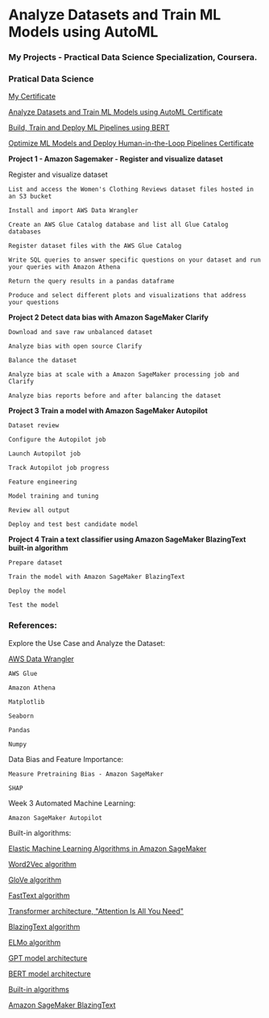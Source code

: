 # Analyze Datasets and Train ML Models using AutoML

### My Projects - Practical Data Science Specialization, Coursera.

### Pratical Data Science

[My Certificate](https://www.coursera.org/account/accomplishments/specialization/certificate/BT2K6GVW7FPL)

[Analyze Datasets and Train ML Models using AutoML Certificate](https://www.coursera.org/account/accomplishments/certificate/ZJYUV8KQLDXTL)

[Build, Train and Deploy ML Pipelines using BERT](https://www.coursera.org/account/accomplishments/certificate/JTLDR3DE4UNJ)

[Optimize ML Models and Deploy Human-in-the-Loop Pipelines Certificate](https://www.coursera.org/account/accomplishments/certificate/RN8CLW4W3UJK)

**Project 1 - Amazon Sagemaker - Register and visualize dataset**

Register and visualize dataset

    List and access the Women's Clothing Reviews dataset files hosted in an S3 bucket

    Install and import AWS Data Wrangler

    Create an AWS Glue Catalog database and list all Glue Catalog databases

    Register dataset files with the AWS Glue Catalog

    Write SQL queries to answer specific questions on your dataset and run your queries with Amazon Athena

    Return the query results in a pandas dataframe

    Produce and select different plots and visualizations that address your questions

**Project 2 Detect data bias with Amazon SageMaker Clarify**

    Download and save raw unbalanced dataset

    Analyze bias with open source Clarify

    Balance the dataset

    Analyze bias at scale with a Amazon SageMaker processing job and Clarify

    Analyze bias reports before and after balancing the dataset

**Project 3 Train a model with Amazon SageMaker Autopilot**

    Dataset review

    Configure the Autopilot job

    Launch Autopilot job

    Track Autopilot job progress

    Feature engineering

    Model training and tuning

    Review all output

    Deploy and test best candidate model

**Project 4 Train a text classifier using Amazon SageMaker BlazingText built-in algorithm**

    Prepare dataset

    Train the model with Amazon SageMaker BlazingText

    Deploy the model

    Test the model

### References: 

Explore the Use Case and Analyze the Dataset:

[AWS Data Wrangler](https://github.com/awslabs/aws-data-wrangler)

    AWS Glue 

    Amazon Athena 

    Matplotlib 

    Seaborn 

    Pandas

    Numpy 

Data Bias and Feature Importance:

    Measure Pretraining Bias - Amazon SageMaker

    SHAP

Week 3 Automated Machine Learning:

    Amazon SageMaker Autopilot

Built-in algorithms:

[Elastic Machine Learning Algorithms in Amazon SageMaker](https://www.amazon.science/publications/elastic-machine-learning-algorithms-in-amazon-sagemaker)

[Word2Vec algorithm](https://arxiv.org/pdf/1301.3781.pdf)

[GloVe algorithm](https://www.aclweb.org/anthology/D14-1162.pdf)

[FastText algorithm](https://arxiv.org/pdf/1607.04606v2.pdf)

[Transformer architecture, "Attention Is All You Need"](https://arxiv.org/abs/1706.03762)

[BlazingText algorithm](https://dl.acm.org/doi/pdf/10.1145/3146347.3146354)

[ELMo algorithm](https://arxiv.org/pdf/1802.05365v2.pdf)

[GPT model architecture](https://cdn.openai.com/research-covers/language-unsupervised/language_understanding_paper.pdf)

[BERT model architecture](https://arxiv.org/abs/1810.04805) 

[Built-in algorithms](https://docs.aws.amazon.com/sagemaker/latest/dg/algos.html)

[Amazon SageMaker BlazingText](https://docs.aws.amazon.com/sagemaker/latest/dg/blazingtext.html)